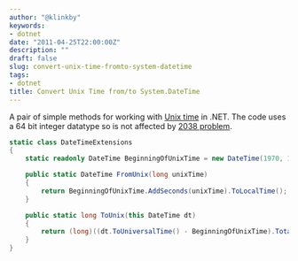 ```yaml
---
author: "@klinkby"
keywords:
- dotnet
date: "2011-04-25T22:00:00Z"
description: ""
draft: false
slug: convert-unix-time-fromto-system-datetime
tags:
- dotnet
title: Convert Unix Time from/to System.DateTime
---
```



A pair of simple methods for working with [Unix time](http://en.wikipedia.org/wiki/Unix_epoch) in .NET. The code uses a 64 bit integer datatype so is not affected by [2038 problem](http://en.wikipedia.org/wiki/Year_2038_problem).   


```C#
static class DateTimeExtensions
{
    static readonly DateTime BeginningOfUnixTime = new DateTime(1970, 1, 1, 0, 0, 0, DateTimeKind.Utc);

    public static DateTime FromUnix(long unixTime)
    {
        return BeginningOfUnixTime.AddSeconds(unixTime).ToLocalTime();
    }

    public static long ToUnix(this DateTime dt)
    {
        return (long)((dt.ToUniversalTime() - BeginningOfUnixTime).TotalSeconds);
    }
}
```
